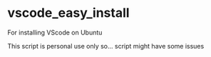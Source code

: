 # vscode_easy_install
For installing VScode on Ubuntu 

This script is personal use only so... script might have some issues 
